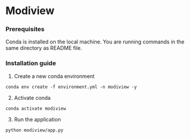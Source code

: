# Modiview

### Prerequisites
Conda is installed on the local machine. You are running commands in the same directory as README file. 

### Installation guide
1. Create a new conda environment
```
conda env create -f environment.yml -n modiview -y
```
2. Activate conda 
```
conda activate modiview
```
3. Run the application
```
python modiview/app.py
```
